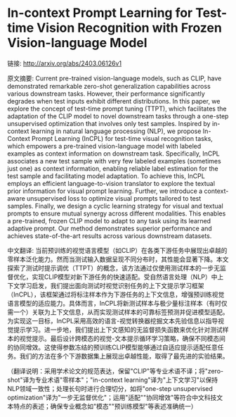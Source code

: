 # In-context Prompt Learning for Test-time Vision Recognition with Frozen Vision-language Model

链接: http://arxiv.org/abs/2403.06126v1

原文摘要:
Current pre-trained vision-language models, such as CLIP, have demonstrated
remarkable zero-shot generalization capabilities across various downstream
tasks. However, their performance significantly degrades when test inputs
exhibit different distributions. In this paper, we explore the concept of
test-time prompt tuning (TTPT), which facilitates the adaptation of the CLIP
model to novel downstream tasks through a one-step unsupervised optimization
that involves only test samples. Inspired by in-context learning in natural
language processing (NLP), we propose In-Context Prompt Learning (InCPL) for
test-time visual recognition tasks, which empowers a pre-trained
vision-language model with labeled examples as context information on
downstream task. Specifically, InCPL associates a new test sample with very few
labeled examples (sometimes just one) as context information, enabling reliable
label estimation for the test sample and facilitating model adaptation. To
achieve this, InCPL employs an efficient language-to-vision translator to
explore the textual prior information for visual prompt learning. Further, we
introduce a context-aware unsupervised loss to optimize visual prompts tailored
to test samples. Finally, we design a cyclic learning strategy for visual and
textual prompts to ensure mutual synergy across different modalities. This
enables a pre-trained, frozen CLIP model to adapt to any task using its learned
adaptive prompt. Our method demonstrates superior performance and achieves
state-of-the-art results across various downstream datasets.

中文翻译:
当前预训练的视觉语言模型（如CLIP）在各类下游任务中展现出卓越的零样本泛化能力。然而当测试输入数据呈现不同分布时，其性能会显著下降。本文探索了测试时提示调优（TTPT）的概念，该方法通过仅使用测试样本的一步无监督优化，实现CLIP模型对新下游任务的快速适配。受自然语言处理（NLP）中上下文学习启发，我们提出面向测试时视觉识别任务的上下文提示学习框架（InCPL），该框架通过将标注样本作为下游任务的上下文信息，增强预训练视觉语言模型的适应能力。具体而言，InCPL将新测试样本与极少量标注样本（有时仅需一个）关联为上下文信息，从而实现测试样本的可靠标签预测并促进模型适配。为实现这一目标，InCPL采用高效的语言-视觉转换器挖掘文本先验信息以指导视觉提示学习。进一步地，我们提出上下文感知的无监督损失函数来优化针对测试样本的视觉提示。最后设计跨模态的视觉-文本提示循环学习策略，确保不同模态间的协同增效。这使得参数冻结的预训练CLIP模型能够通过自适应提示适配任意任务。我们的方法在多个下游数据集上展现出卓越性能，取得了最先进的实验结果。

（翻译说明：采用学术论文的规范表达，保留"CLIP"等专业术语不译；将"zero-shot"译为专业术语"零样本"；"in-context learning"译为"上下文学习"以保持NLP领域一致性；处理长句时进行合理切分，如将"one-step unsupervised optimization"译为"一步无监督优化"；运用"适配""协同增效"等符合中文科技文本特点的表述；确保专业概念如"模态""预训练模型"等表述准确统一）

